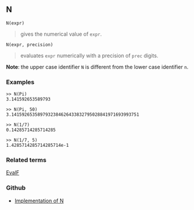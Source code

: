 ## N

```
N(expr)
```

> gives the numerical value of `expr`.  


```
N(expr, precision)
```

> evaluates `expr` numerically with a precision of `prec` digits.  


**Note**: the upper case identifier `N` is different from the lower case identifier `n`.
 
### Examples 

``` 
>> N(Pi)
3.141592653589793

>> N(Pi, 50)
3.1415926535897932384626433832795028841971693993751

>> N(1/7)
0.14285714285714285

>> N(1/7, 5)
1.4285714285714285714e-1
```
 
### Related terms 
[EvalF](EvalF.md)
 

### Github

* [Implementation of N](https://github.com/axkr/symja_android_library/blob/master/symja_android_library/matheclipse-core/src/main/java/org/matheclipse/core/builtin/Arithmetic.java#L2654) 
